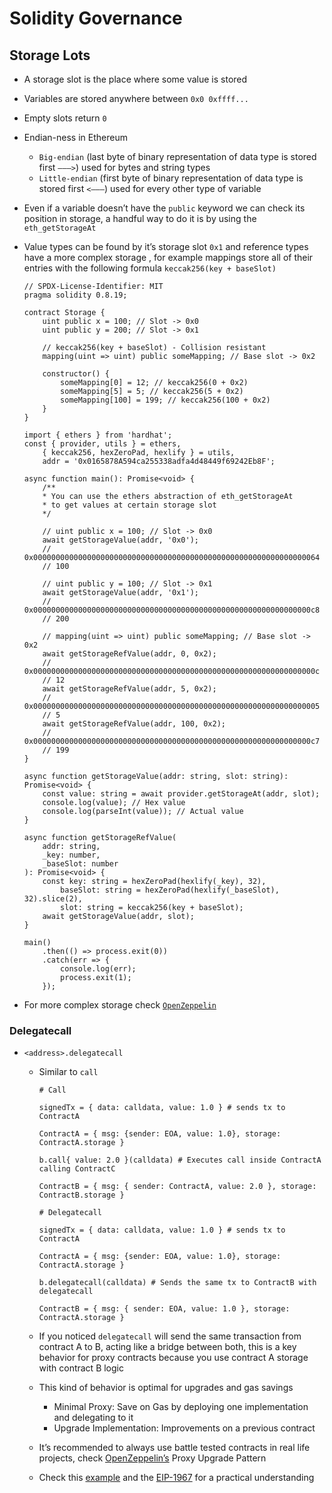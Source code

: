 # Solidity Governance

## Storage Lots

-   A storage slot is the place where some value is stored
-   Variables are stored anywhere between `0x0 0xffff...`
-   Empty slots return `0`
-   Endian-ness in Ethereum
    -   `Big-endian` (last byte of binary representation of data type is stored first `———>`) used for bytes and string types
    -   `Little-endian` (first byte of binary representation of data type is stored first `<———`) used for every other type of variable
-   Even if a variable doesn’t have the `public` keyword we can check its position in storage, a handful way to do it is by using the `eth_getStorageAt`
-   Value types can be found by it’s storage slot `0x1` and reference types have a more complex storage , for example mappings store all of their entries with the following formula `keccak256(key + baseSlot)`

    ```Solidity
    // SPDX-License-Identifier: MIT
    pragma solidity 0.8.19;

    contract Storage {
        uint public x = 100; // Slot -> 0x0
        uint public y = 200; // Slot -> 0x1

        // keccak256(key + baseSlot) - Collision resistant
        mapping(uint => uint) public someMapping; // Base slot -> 0x2

        constructor() {
            someMapping[0] = 12; // keccak256(0 + 0x2)
            someMapping[5] = 5; // keccak256(5 + 0x2)
            someMapping[100] = 199; // keccak256(100 + 0x2)
        }
    }
    ```

    ```TS
    import { ethers } from 'hardhat';
    const { provider, utils } = ethers,
        { keccak256, hexZeroPad, hexlify } = utils,
        addr = '0x0165878A594ca255338adfa4d48449f69242Eb8F';

    async function main(): Promise<void> {
        /**
        * You can use the ethers abstraction of eth_getStorageAt
        * to get values at certain storage slot
        */

        // uint public x = 100; // Slot -> 0x0
        await getStorageValue(addr, '0x0');
        // 0x0000000000000000000000000000000000000000000000000000000000000064
        // 100

        // uint public y = 100; // Slot -> 0x1
        await getStorageValue(addr, '0x1');
        // 0x00000000000000000000000000000000000000000000000000000000000000c8
        // 200

        // mapping(uint => uint) public someMapping; // Base slot -> 0x2
        await getStorageRefValue(addr, 0, 0x2);
        // 0x000000000000000000000000000000000000000000000000000000000000000c
        // 12
        await getStorageRefValue(addr, 5, 0x2);
        // 0x0000000000000000000000000000000000000000000000000000000000000005
        // 5
        await getStorageRefValue(addr, 100, 0x2);
        // 0x00000000000000000000000000000000000000000000000000000000000000c7
        // 199
    }

    async function getStorageValue(addr: string, slot: string): Promise<void> {
        const value: string = await provider.getStorageAt(addr, slot);
        console.log(value); // Hex value
        console.log(parseInt(value)); // Actual value
    }

    async function getStorageRefValue(
        addr: string,
        _key: number,
        _baseSlot: number
    ): Promise<void> {
        const key: string = hexZeroPad(hexlify(_key), 32),
            baseSlot: string = hexZeroPad(hexlify(_baseSlot), 32).slice(2),
            slot: string = keccak256(key + baseSlot);
        await getStorageValue(addr, slot);
    }

    main()
        .then(() => process.exit(0))
        .catch(err => {
            console.log(err);
            process.exit(1);
        });
    ```

-   For more complex storage check [`OpenZeppelin`](https://github.com/OpenZeppelin/openzeppelin-contracts/blob/master/contracts/utils/StorageSlot.sol)

### Delegatecall

-   `<address>.delegatecall`

    -   Similar to `call`

        ```Shell
        # Call

        signedTx = { data: calldata, value: 1.0 } # sends tx to ContractA

        ContractA = { msg: {sender: EOA, value: 1.0}, storage: ContractA.storage }

        b.call{ value: 2.0 }(calldata) # Executes call inside ContractA calling ContractC

        ContractB = { msg: { sender: ContractA, value: 2.0 }, storage: ContractB.storage }
        ```

        ```Shell
        # Delegatecall

        signedTx = { data: calldata, value: 1.0 } # sends tx to ContractA

        ContractA = { msg: {sender: EOA, value: 1.0}, storage: ContractA.storage }

        b.delegatecall(calldata) # Sends the same tx to ContractB with delegatecall

        ContractB = { msg: { sender: EOA, value: 1.0 }, storage: ContractA.storage }
        ```

    -   If you noticed `delegatecall` will send the same transaction from contract A to B, acting like a bridge between both, this is a key behavior for proxy contracts because you use contract A storage with contract B logic
    -   This kind of behavior is optimal for upgrades and gas savings
        -   Minimal Proxy: Save on Gas by deploying one implementation and delegating to it
        -   Upgrade Implementation: Improvements on a previous contract
    -   It’s recommended to always use battle tested contracts in real life projects, check [OpenZeppelin’s](https://docs.openzeppelin.com/upgrades-plugins/1.x/proxies) Proxy Upgrade Pattern
    -   Check this [example](https://github.com/eduairet/proxy-example) and the [EIP-1967](https://eips.ethereum.org/EIPS/eip-1967) for a practical understanding
